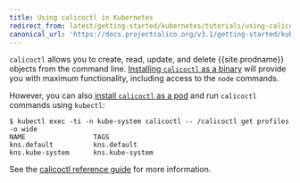 ```yaml
---
title: Using calicoctl in Kubernetes
redirect_from: latest/getting-started/kubernetes/tutorials/using-calicoctl
canonical_url: 'https://docs.projectcalico.org/v3.1/getting-started/kubernetes/tutorials/using-calicoctl'
---
```


`calicoctl` allows you to create, read, update, and delete {{site.prodname}} objects
from the command line. [Installing `calicoctl` as a binary](/{{page.version}}/usage/calicoctl/install#installing-calicoctl-as-a-binary-on-a-single-host) 
will provide you with maximum functionality, including access to the 
`node` commands. 

However, you can also [install `calicoctl` as a pod](/{{page.version}}/usage/calicoctl/install#installing-calicoctl-as-a-kubernetes-pod) and run `calicoctl` 
commands using `kubectl`:

```
$ kubectl exec -ti -n kube-system calicoctl -- /calicoctl get profiles -o wide
NAME                 TAGS
kns.default          kns.default
kns.kube-system      kns.kube-system
```

See the [calicoctl reference guide]({{site.baseurl}}/{{page.version}}/reference/calicoctl) 
for more information.

